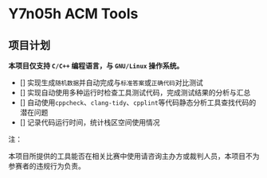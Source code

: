 # Y7n05h ACM Tools

## 项目计划

**本项目仅支持 `C/C++` 编程语言，与 `GNU/Linux` 操作系统。**

- [] 实现生成`随机数据`并自动完成与`标准答案`或`正确代码`对比测试
- [] 实现自动使用多种运行时检查工具测试代码，完成测试结果的分析与汇总
- [] 自动使用`cppcheck`、`clang-tidy`、`cpplint`等代码静态分析工具查找代码的潜在问题
- [] 记录代码运行时间，统计栈区空间使用情况

注：

本项目所提供的工具能否在相关比赛中使用请咨询主办方或裁判人员，本项目不为参赛者的违规行为负责。

